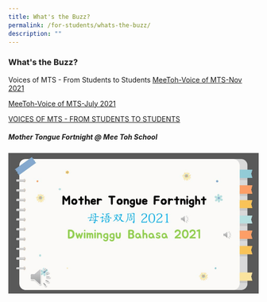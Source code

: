 ```yaml
---
title: What's the Buzz?
permalink: /for-students/whats-the-buzz/
description: ""
---
```


### What's the Buzz?

Voices of MTS - From Students to Students
[MeeToh-Voice of MTS-Nov 2021](/files/MeeToh-Voice%20of%20MTS-Nov%202021-V2.pdf)

[MeeToh-Voice of MTS-July 2021](/files/MeeToh-Voice%20of%20MTS-July%202021-V3.pdf)

[VOICES OF MTS - FROM STUDENTS TO STUDENTS](/files/VOICES%20OF%20MTS%20-%20FROM%20STUDENTS%20TO%20STUDENTS.pdf)

##### Mother Tongue Fortnight @ Mee Toh School

![](/images/mtb.gif)